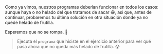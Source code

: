 <gs-attire attire-url="https://raw.githubusercontent.com/MumukiProject/mumuki-guia-gobstones-alternativa-kids/master/assets/attires/config.json"></gs-attire>
<gs-toolbox toolbox-url="https://raw.githubusercontent.com/MumukiProject/mumuki-guia-gobstones-alternativa-kids/master/assets/toolbox.xml"> </gs-toolbox>

Como ya vimos, nuestros programas deberían funcionar en todos los casos: aunque haya o no helado del que tratamos de sacar :satisfied:, así que, antes de continuar, probaremos tu última solución en otra situación donde ya no quede helado de frutilla.

Esperemos que no se rompa. :grimacing:

> Ejecuta el `programa` que hiciste en el ejercicio anterior para ver qué pasa ahora que no queda más helado de frutilla. :cold_sweat:
